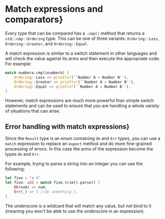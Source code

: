 # Match expressions and comparators}
Every type that can be compared has a `.cmp()` method that returns a
`std::cmp::Ordering` type. This can be one of three variants:
`Ordering::Less`, `Ordering::Greater`, and
`Ordering::Equal`.

A match expression is similar to a switch statement in other languages and will
check the value against its _arms_ and then execute the appropriate code.
For example:

```rust
match numbera.cmp(&numberb) {
    Ordering::Less => println!(``Number A < Number B''),
    Ordering::Greater => println!(``Number A > Number B''),
    Ordering::Equal => println!(``Number A = Number B''),
}
```
However, match expressions are much more powerful than simple switch statements
and can be used to ensure that you are handling a whole variety of situations
that can arise.

## Error handling with match expressions}

Since the `Result` type is an enum containing `Ok` and
`Err` types, you can use a `match` expression to replace an
`expect` method and do more fine-grained processing of errors. In
this case the arms of the expression become the types `Ok` and
`Err`.

For example, trying to parse a string into an integer you can use the
following:

```rust
let five = "a 5"
let five: u32 = match five.trim().parse() {
    Ok(num) => num,
    Err(_) => { //do something },
}
```

The underscore is a wildcard that will match any value, but not bind to it
(meaning you won't be able to use the underscore in an expression).


